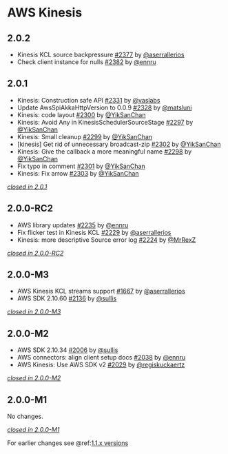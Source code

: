 # AWS Kinesis

## 2.0.2

- Kinesis KCL source backpressure [#2377](https://github.com/akka/alpakka/issues/2377) by [@aserrallerios](https://github.com/aserrallerios)
- Check client instance for nulls [#2382](https://github.com/akka/alpakka/issues/2382) by [@ennru](https://github.com/ennru)


## 2.0.1

- Kinesis: Construction safe API [#2331](https://github.com/akka/alpakka/issues/2331) by [@vaslabs](https://github.com/vaslabs)
- Update AwsSpiAkkaHttpVersion to 0.0.9 [#2328](https://github.com/akka/alpakka/issues/2328) by [@matsluni](https://github.com/matsluni)
- Kinesis: code layout [#2300](https://github.com/akka/alpakka/issues/2300) by [@YikSanChan](https://github.com/YikSanChan)
- Kinesis: Avoid Any in KinesisSchedulerSourceStage [#2297](https://github.com/akka/alpakka/issues/2297) by [@YikSanChan](https://github.com/YikSanChan)
- Kinesis: Small cleanup [#2299](https://github.com/akka/alpakka/issues/2299) by [@YikSanChan](https://github.com/YikSanChan)
- [kinesis] Get rid of unnecessary broadcast-zip [#2302](https://github.com/akka/alpakka/issues/2302) by [@YikSanChan](https://github.com/YikSanChan)
- Kinesis: Give the callback a more meaningful name [#2298](https://github.com/akka/alpakka/issues/2298) by [@YikSanChan](https://github.com/YikSanChan)
- Fix typo in comment [#2301](https://github.com/akka/alpakka/issues/2301) by [@YikSanChan](https://github.com/YikSanChan)
- Kinesis: Fix arrow [#2303](https://github.com/akka/alpakka/issues/2303) by [@YikSanChan](https://github.com/YikSanChan)

[*closed in 2.0.1*](https://github.com/akka/alpakka/issues?q=is%3Aclosed+milestone%3A2.0.1+label%3Ap%3Akinesis)


## 2.0.0-RC2

- AWS library updates [#2235](https://github.com/akka/alpakka/issues/2235) by [@ennru](https://github.com/ennru)
- Fix flicker test in Kinesis KCL [#2229](https://github.com/akka/alpakka/issues/2229) by [@aserrallerios](https://github.com/aserrallerios)
- Kinesis: more descriptive Source error log [#2224](https://github.com/akka/alpakka/issues/2224) by [@MrRexZ](https://github.com/MrRexZ)

[*closed in 2.0.0-RC2*](https://github.com/akka/alpakka/issues?q=is%3Aclosed+milestone%3A2.0.0-RC2+label%3Ap%3Akinesis)


## 2.0.0-M3

- AWS Kinesis KCL streams support [#1667](https://github.com/akka/alpakka/issues/1667) by [@aserrallerios](https://github.com/aserrallerios)
- AWS SDK 2.10.60 [#2136](https://github.com/akka/alpakka/issues/2136) by [@sullis](https://github.com/sullis)

[*closed in 2.0.0-M3*](https://github.com/akka/alpakka/issues?q=is%3Aclosed+milestone%3A2.0.0-M3+label%3Ap%3Akinesis)

## 2.0.0-M2

- AWS SDK 2.10.34 [#2006](https://github.com/akka/alpakka/issues/2006) by [@sullis](https://github.com/sullis)
- AWS connectors: align client setup docs [#2038](https://github.com/akka/alpakka/issues/2038) by [@ennru](https://github.com/ennru)
- AWS Kinesis: Use AWS SDK v2 [#2029](https://github.com/akka/alpakka/issues/2029) by [@regiskuckaertz](https://github.com/regiskuckaertz)

[*closed in 2.0.0-M2*](https://github.com/akka/alpakka/issues?q=is%3Aclosed+milestone%3A2.0.0-M2+label%3Ap%3Akinesis)


## 2.0.0-M1

No changes.

[*closed in 2.0.0-M1*](https://github.com/akka/alpakka/issues?q=is%3Aclosed+milestone%3A2.0.0-M1+label%3Ap%3Akinesis)

For earlier changes see @ref:[1.1.x versions](../1.1.x/kinesis.md)
